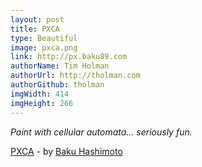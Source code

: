 ```yaml
---
layout: post
title: PXCA
type: Beautiful
image: pxca.png
link: http://px.baku89.com
authorName: Tim Holman
authorUrl: http://tholman.com
authorGithub: tholman
imgWidth: 414
imgHeight: 266
---
```


_Paint with cellular automata... seriously fun._

[PXCA](http://px.baku89.com) - by [Baku Hashimoto](http://baku89.com/)
